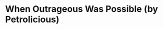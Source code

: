 <!--
id: 33861854323
link: http://tumblr.atmos.org/post/33861854323/when-outrageous-was-possible-by-petrolicious
slug: when-outrageous-was-possible-by-petrolicious
date: Thu Oct 18 2012 16:09:00 GMT-0700 (PDT)
publish: 2012-10-018
tags: 
title: When Outrageous Was Possible (by Petrolicious)
-->


When Outrageous Was Possible (by Petrolicious)
==============================================



